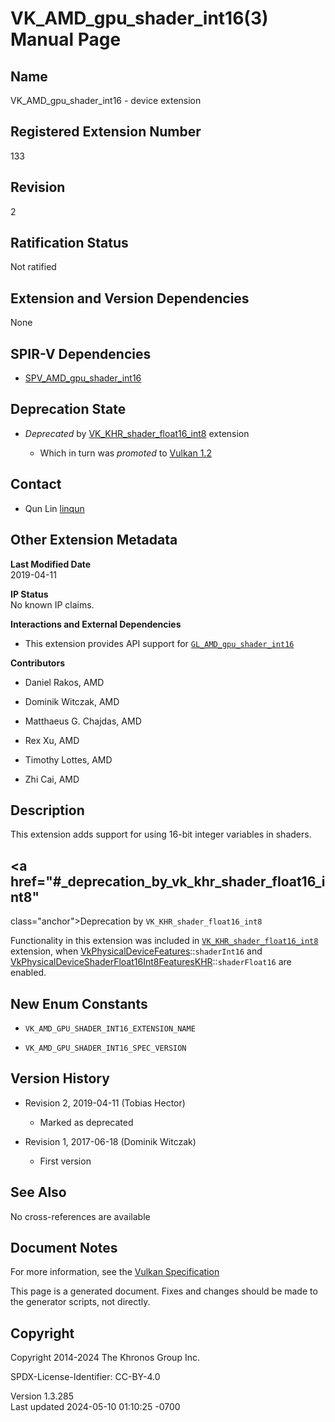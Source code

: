 # VK_AMD_gpu_shader_int16(3) Manual Page

## Name

VK_AMD_gpu_shader_int16 - device extension



## <a href="#_registered_extension_number" class="anchor"></a>Registered Extension Number

133

## <a href="#_revision" class="anchor"></a>Revision

2

## <a href="#_ratification_status" class="anchor"></a>Ratification Status

Not ratified

## <a href="#_extension_and_version_dependencies" class="anchor"></a>Extension and Version Dependencies

None

## <a href="#_spir_v_dependencies" class="anchor"></a>SPIR-V Dependencies

- [SPV_AMD_gpu_shader_int16](https://htmlpreview.github.io/?https://github.com/KhronosGroup/SPIRV-Registry/blob/main/extensions/AMD/SPV_AMD_gpu_shader_int16.html)

## <a href="#_deprecation_state" class="anchor"></a>Deprecation State

- *Deprecated* by
  [VK_KHR_shader_float16_int8](https://registry.khronos.org/vulkan/specs/1.3-extensions/man/html/VK_KHR_shader_float16_int8.html)
  extension

  - Which in turn was *promoted* to <a
    href="https://registry.khronos.org/vulkan/specs/1.3-extensions/html/vkspec.html#versions-1.2-promotions"
    target="_blank" rel="noopener">Vulkan 1.2</a>

## <a href="#_contact" class="anchor"></a>Contact

- Qun Lin <a
  href="https://github.com/KhronosGroup/Vulkan-Docs/issues/new?body=%5BVK_AMD_gpu_shader_int16%5D%20@linqun%0A*Here%20describe%20the%20issue%20or%20question%20you%20have%20about%20the%20VK_AMD_gpu_shader_int16%20extension*"
  target="_blank" rel="nofollow noopener"><em></em>linqun</a>

## <a href="#_other_extension_metadata" class="anchor"></a>Other Extension Metadata

**Last Modified Date**  
2019-04-11

**IP Status**  
No known IP claims.

**Interactions and External Dependencies**  
- This extension provides API support for
  [`GL_AMD_gpu_shader_int16`](https://registry.khronos.org/OpenGL/extensions/AMD/AMD_gpu_shader_int16.txt)

**Contributors**  
- Daniel Rakos, AMD

- Dominik Witczak, AMD

- Matthaeus G. Chajdas, AMD

- Rex Xu, AMD

- Timothy Lottes, AMD

- Zhi Cai, AMD

## <a href="#_description" class="anchor"></a>Description

This extension adds support for using 16-bit integer variables in
shaders.

## <a href="#_deprecation_by_vk_khr_shader_float16_int8"
class="anchor"></a>Deprecation by `VK_KHR_shader_float16_int8`

Functionality in this extension was included in
[`VK_KHR_shader_float16_int8`](https://registry.khronos.org/vulkan/specs/1.3-extensions/man/html/VK_KHR_shader_float16_int8.html)
extension, when
[VkPhysicalDeviceFeatures](https://registry.khronos.org/vulkan/specs/1.3-extensions/man/html/VkPhysicalDeviceFeatures.html)::`shaderInt16`
and
[VkPhysicalDeviceShaderFloat16Int8FeaturesKHR](https://registry.khronos.org/vulkan/specs/1.3-extensions/man/html/VkPhysicalDeviceShaderFloat16Int8FeaturesKHR.html)::`shaderFloat16`
are enabled.

## <a href="#_new_enum_constants" class="anchor"></a>New Enum Constants

- `VK_AMD_GPU_SHADER_INT16_EXTENSION_NAME`

- `VK_AMD_GPU_SHADER_INT16_SPEC_VERSION`

## <a href="#_version_history" class="anchor"></a>Version History

- Revision 2, 2019-04-11 (Tobias Hector)

  - Marked as deprecated

- Revision 1, 2017-06-18 (Dominik Witczak)

  - First version

## <a href="#_see_also" class="anchor"></a>See Also

No cross-references are available

## <a href="#_document_notes" class="anchor"></a>Document Notes

For more information, see the <a
href="https://registry.khronos.org/vulkan/specs/1.3-extensions/html/vkspec.html#VK_AMD_gpu_shader_int16"
target="_blank" rel="noopener">Vulkan Specification</a>

This page is a generated document. Fixes and changes should be made to
the generator scripts, not directly.

## <a href="#_copyright" class="anchor"></a>Copyright

Copyright 2014-2024 The Khronos Group Inc.

SPDX-License-Identifier: CC-BY-4.0

Version 1.3.285  
Last updated 2024-05-10 01:10:25 -0700
